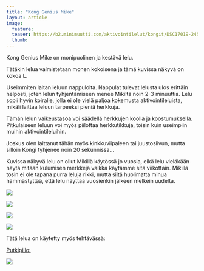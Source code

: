 ```yaml
---
title: "Kong Genius Mike"
layout: article
image:
  feature:
  teaser: https://b2.minimuutti.com/aktivointilelut/kongit/DSC17019-245px.jpg
  thumb:
---
```


Kong Genius Mike on monipuolinen ja kestävä lelu.

Tätäkin lelua valmistetaan monen kokoisena ja tämä kuvissa näkyvä on kokoa L.

Useimmiten laitan leluun nappuloita. Nappulat tulevat lelusta ulos erittäin helposti, joten lelun tyhjentämiseen menee Mikiltä noin 2-3 minuuttia. Lelu sopii hyvin koiralle, jolla ei ole vielä paljoa kokemusta aktivointileluista, mikäli laittaa leluun tarpeeksi pieniä herkkuja.

Tämän lelun vaikeustasoa voi säädellä herkkujen koolla ja koostumuksella. Pitkulaiseen leluun voi myös piilottaa herkkutikkuja, toisin kuin useimpiin muihin aktivointileluihin.

Joskus olen laittanut tähän myös kinkkuviipaleen tai juustosiivun, mutta silloin Kongi tyhjenee noin 20 sekunnissa…

Kuvissa näkyvä lelu on ollut Mikillä käytössä jo vuosia, eikä lelu vieläkään näytä mitään kulumisen merkkejä vaikka käytämme sitä viikottain. Mikillä tosin ei ole tapana purra leluja rikki, mutta siitä huolimatta minua hämmästyttää, että lelu näyttää vuosienkin jälkeen melkein uudelta.

![](https://b2.minimuutti.com/aktivointilelut/kongit/DSC35180-800px.jpg)

![](https://b2.minimuutti.com/aktivointilelut/kongit/DSC35135-800px.jpg)

![](https://b2.minimuutti.com/aktivointilelut/kongit/DSC35158-800px.jpg)

![](https://b2.minimuutti.com/aktivointilelut/kongit/DSC17019_2-800px.jpg)

Tätä lelua on käytetty myös tehtävässä:

[Putkipiilo:](/aktivointi/putkipiilo/)

[![](https://b2.minimuutti.com/aktivointi/putkipiilo/DSC47941-800px.jpg)](/aktivointi/putkipiilo/)
